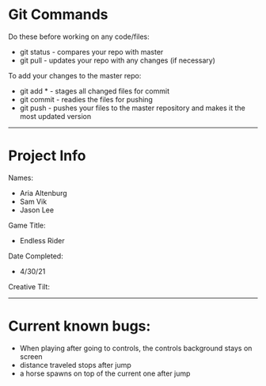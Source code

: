 # Git Commands

Do these before working on any code/files:
- git status - compares your repo with master
- git pull - updates your repo with any changes (if necessary)

To add your changes to the master repo:
- git add * - stages all changed files for commit
- git commit - readies the files for pushing
- git push - pushes your files to the master repository and makes it the most updated version

**********

# Project Info

Names:
- Aria Altenburg
- Sam Vik
- Jason Lee

Game Title:
- Endless Rider

Date Completed:
- 4/30/21

Creative Tilt:

*************

# Current known bugs:

- When playing after going to controls, the controls background stays on screen
- distance traveled stops after jump
- a horse spawns on top of the current one after jump
